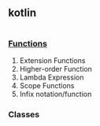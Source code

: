 ## kotlin

# 
### [Functions](https://dnshariprasad.medium.com/kotlin-special-functions-a2b434e00fc5)
1. Extension Functions
2. Higher-order Function
3. Lambda Expression
4. Scope Functions
5. Infix notation/function
### Classes
